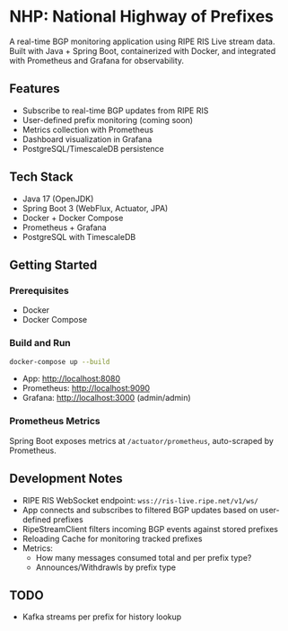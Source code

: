 # NHP: National Highway of Prefixes

A real-time BGP monitoring application using RIPE RIS Live stream data. Built with Java + Spring Boot, containerized with Docker, and integrated with Prometheus and Grafana for observability.

## Features

- Subscribe to real-time BGP updates from RIPE RIS
- User-defined prefix monitoring (coming soon)
- Metrics collection with Prometheus
- Dashboard visualization in Grafana
- PostgreSQL/TimescaleDB persistence

## Tech Stack

- Java 17 (OpenJDK)
- Spring Boot 3 (WebFlux, Actuator, JPA)
- Docker + Docker Compose
- Prometheus + Grafana
- PostgreSQL with TimescaleDB

## Getting Started

### Prerequisites

- Docker
- Docker Compose

### Build and Run

```bash
docker-compose up --build
```

- App: [http://localhost:8080](http://localhost:8080)
- Prometheus: [http://localhost:9090](http://localhost:9090)
- Grafana: [http://localhost:3000](http://localhost:3000) (admin/admin)

### Prometheus Metrics

Spring Boot exposes metrics at `/actuator/prometheus`, auto-scraped by Prometheus.

## Development Notes

- RIPE RIS WebSocket endpoint: `wss://ris-live.ripe.net/v1/ws/`
- App connects and subscribes to filtered BGP updates based on user-defined prefixes
- RipeStreamClient filters incoming BGP events against stored prefixes
- Reloading Cache for monitoring tracked prefixes
- Metrics:
  - How many messages consumed total and per prefix type?
  - Announces/Withdrawls by prefix type

## TODO

- Kafka streams per prefix for history lookup

